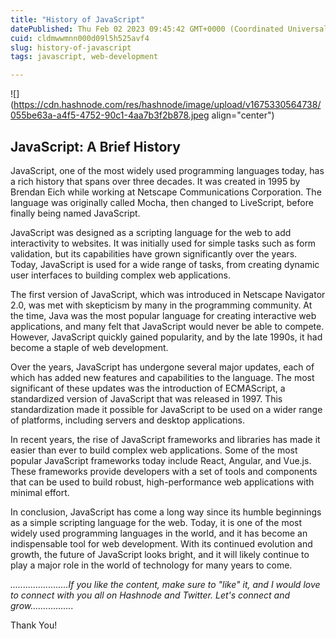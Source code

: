 ```yaml
---
title: "History of JavaScript"
datePublished: Thu Feb 02 2023 09:45:42 GMT+0000 (Coordinated Universal Time)
cuid: cldmwwmnn000d09l5h525avf4
slug: history-of-javascript
tags: javascript, web-development

---
```


![](https://cdn.hashnode.com/res/hashnode/image/upload/v1675330564738/055be63a-a4f5-4752-90c1-4aa7b3f2b878.jpeg align="center")

## JavaScript: A Brief History

JavaScript, one of the most widely used programming languages today, has a rich history that spans over three decades. It was created in 1995 by Brendan Eich while working at Netscape Communications Corporation. The language was originally called Mocha, then changed to LiveScript, before finally being named JavaScript.

JavaScript was designed as a scripting language for the web to add interactivity to websites. It was initially used for simple tasks such as form validation, but its capabilities have grown significantly over the years. Today, JavaScript is used for a wide range of tasks, from creating dynamic user interfaces to building complex web applications.

The first version of JavaScript, which was introduced in Netscape Navigator 2.0, was met with skepticism by many in the programming community. At the time, Java was the most popular language for creating interactive web applications, and many felt that JavaScript would never be able to compete. However, JavaScript quickly gained popularity, and by the late 1990s, it had become a staple of web development.

Over the years, JavaScript has undergone several major updates, each of which has added new features and capabilities to the language. The most significant of these updates was the introduction of ECMAScript, a standardized version of JavaScript that was released in 1997. This standardization made it possible for JavaScript to be used on a wider range of platforms, including servers and desktop applications.

In recent years, the rise of JavaScript frameworks and libraries has made it easier than ever to build complex web applications. Some of the most popular JavaScript frameworks today include React, Angular, and Vue.js. These frameworks provide developers with a set of tools and components that can be used to build robust, high-performance web applications with minimal effort.

In conclusion, JavaScript has come a long way since its humble beginnings as a simple scripting language for the web. Today, it is one of the most widely used programming languages in the world, and it has become an indispensable tool for web development. With its continued evolution and growth, the future of JavaScript looks bright, and it will likely continue to play a major role in the world of technology for many years to come.

*.......................If you like the content, make sure to "like" it, and I would love to connect with you all on Hashnode and Twitter. Let's connect and grow.................*

Thank You!